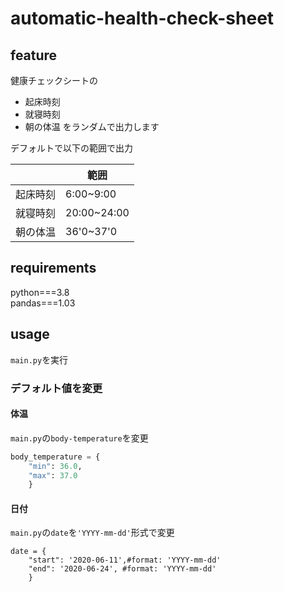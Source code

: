 # automatic-health-check-sheet

## feature

健康チェックシートの
- 起床時刻 
- 就寝時刻
- 朝の体温
をランダムで出力します

デフォルトで以下の範囲で出力

||範囲|
|----|----|
|起床時刻|6:00~9:00|
|就寝時刻|20:00~24:00|
|朝の体温|36'0~37'0|
## requirements
python===3.8  
pandas===1.03

## usage
`main.py`を実行
### デフォルト値を変更
#### 体温
`main.py`の`body-temperature`を変更
```python
body_temperature = {
    "min": 36.0,
    "max": 37.0
    }
```
#### 日付
`main.py`の`date`を`'YYYY-mm-dd'`形式で変更
```
date = {
    "start": '2020-06-11',#format: 'YYYY-mm-dd'
    "end": '2020-06-24', #format: 'YYYY-mm-dd'
    }
```
